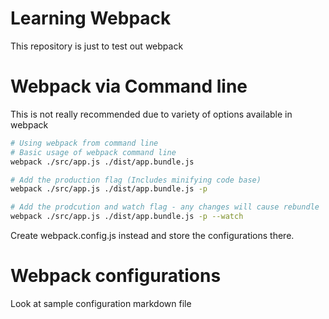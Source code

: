 # Learning Webpack

This repository is just to test out webpack

# Webpack via Command line
This is not really recommended due to variety of options available in webpack

```bash
# Using webpack from command line
# Basic usage of webpack command line
webpack ./src/app.js ./dist/app.bundle.js

# Add the production flag (Includes minifying code base)
webpack ./src/app.js ./dist/app.bundle.js -p 

# Add the prodcution and watch flag - any changes will cause rebundle
webpack ./src/app.js ./dist/app.bundle.js -p --watch
```

Create webpack.config.js instead and store the configurations there.

# Webpack configurations

Look at sample configuration markdown file

